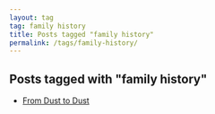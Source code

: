 ```yaml
---
layout: tag
tag: family history
title: Posts tagged "family history"
permalink: /tags/family-history/
---
```


## Posts tagged with "family history"
- [From Dust to Dust](/blog/2020-11-12-from_dust_to_dust.html)
